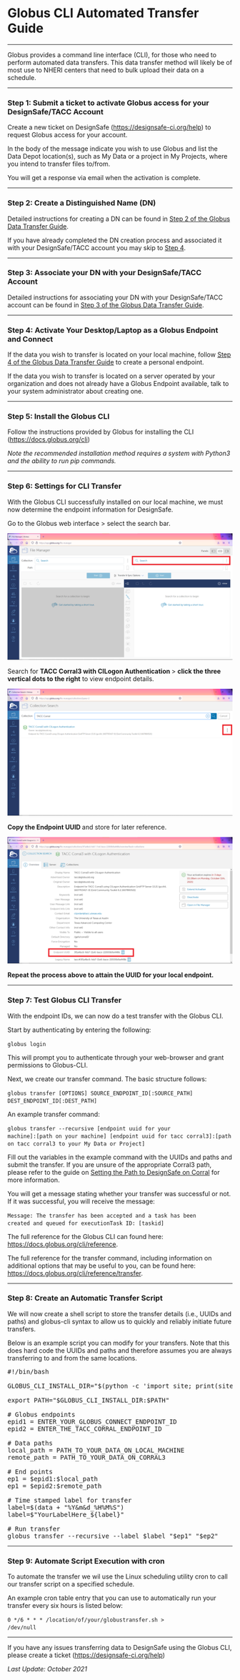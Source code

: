# Globus CLI Automated Transfer Guide

---
Globus provides a command line interface (CLI), for those who need to perform automated data transfers. This data transfer method will likely be of most use to NHERI centers that need to bulk upload their data on a schedule.

---
### Step 1: Submit a ticket to activate Globus access for your DesignSafe/TACC Account

Create a new ticket on DesignSafe (<a href="https://designsafe-ci.org/help">https://designsafe-ci.org/help</a>) to request Globus access for your account. 

In the body of the message indicate you wish to use Globus and list the Data Depot location(s), such as My Data or a project in My Projects, where you intend to transfer files to/from.

You will get a response via email when the activation is complete.

---
<h3 id="step2">Step 2: Create a Distinguished Name (DN)</h3>

Detailed instructions for creating a DN can be found in <a href="../datatransfer#step2">Step 2 of the Globus Data Transfer Guide</a>.

If you have already completed the DN creation process and associated it with your DesignSafe/TACC account you may skip to <a href="#step4">Step 4</a>.

---
<h3 id="step3">Step 3: Associate your DN with your DesignSafe/TACC Account</h3>

Detailed instructions for associating your DN with your DesignSafe/TACC account can be found in <a href="../globusdatatransfer#step3">Step 3 of the Globus Data Transfer Guide</a>.

---
### Step 4: Activate Your Desktop/Laptop as a Globus Endpoint and Connect

If the data you wish to transfer is located on your local machine, follow <a href="../globusdatatransfer#step4">Step 4 of the Globus Data Transfer Guide</a> to create a personal endpoint.

If the data you wish to transfer is located on a server operated by your organization and does not already have a Globus Endpoint available, talk to your system administrator about creating one.

---
### Step 5: Install the Globus CLI

Follow the instructions provided by Globus for installing the CLI (<a href="https://docs.globus.org/cli/">https://docs.globus.org/cli</a>)

*Note the recommended installation method requires a system with Python3 and the ability to run pip commands.*

---
### Step 6: Settings for CLI Transfer

With the Globus CLI successfully installed on our local machine, we must now determine the endpoint information for DesignSafe.

Go to the Globus web interface &gt; select the search bar.

<img alt="Select Globus Search Bar" src="../imgs/globuscli-1.png">

Search for <strong>TACC Corral3 with CILogon Authentication </strong>&gt; <strong>click the three vertical dots to the right</strong> to view endpoint details.

<img alt="Search and Select Three Dots" src="../imgs/globuscli-2.png">

<strong>Copy the Endpoint UUID </strong>and store for later reference.

<img alt="Copy UUID" src="../imgs/globuscli-3.png">

<strong>Repeat the process above to attain the UUID for your local endpoint.</strong>

---
### Step 7: Test Globus CLI Transfer

With the endpoint IDs, we can now do a test transfer with the Globus CLI.

Start by authenticating by entering the following:

<code>globus login</code>

This will prompt you to authenticate through your web-browser and grant permissions to Globus-CLI.

Next, we create our transfer command. The basic structure follows:

<code>globus transfer [OPTIONS] SOURCE_ENDPOINT_ID[:SOURCE_PATH] DEST_ENDPOINT_ID[:DEST_PATH]</code>

An example transfer command:

<code>globus transfer --recursive [endpoint uuid for your machine]:[path on your machine] [endpoint uuid for tacc corral3]:[path on tacc corral3 to your My Data or Project]</code>

Fill out the variables in the example command with the UUIDs and paths and submit the transfer. If you are unsure of the appropriate Corral3 path, please refer to the guide on <a href="../settingpathtodesignsafe">Setting the Path to DesignSafe on Corral</a> for more information.

You will get a message stating whether your transfer was successful or not. If it was successful, you will receive the message:

<code>Message: The transfer has been accepted and a task has been created and queued for executionTask ID: [taskid]</code>

The full reference for the Globus CLI can found here: <a href="https://docs.globus.org/cli/reference/">https://docs.globus.org/cli/reference</a>.

The full reference for the transfer command, including information on additional options that may be useful to you, can be found here: <a href="https://docs.globus.org/cli/reference/transfer/">https://docs.globus.org/cli/reference/transfer</a>.

---
### Step 8: Create an Automatic Transfer Script

We will now create a shell script to store the transfer details (i.e., UUIDs and paths) and globus-cli syntax to allow us to quickly and reliably initiate future transfers.

Below is an example script you can modify for your transfers. Note that this does hard code the UUIDs and paths and therefore assumes you are always transferring to and from the same locations.

<pre>
#!/bin/bash

GLOBUS_CLI_INSTALL_DIR="$(python -c 'import site; print(site.USER_BASE)')/bin"

export PATH="$GLOBUS_CLI_INSTALL_DIR:$PATH"

# Globus endpoints
epid1 = ENTER_YOUR_GLOBUS_CONNECT_ENDPOINT_ID
epid2 = ENTER_THE_TACC_CORRAL_ENDPOINT_ID

# Data paths
local_path = PATH_TO_YOUR_DATA_ON_LOCAL_MACHINE
remote_path = PATH_TO_YOUR_DATA_ON_CORRAL3

# End points
ep1 = $epid1:$local_path
ep1 = $epid2:$remote_path

# Time stamped label for transfer
label=$(data + "%Y&amp;m&amp;d_%H%M%S")
label=$"YourLabelHere_${label}"

# Run transfer
globus transfer --recursive --label $label "$ep1" "$ep2"</pre>

---
### Step 9: Automate Script Execution with cron

To automate the transfer we wil use the Linux scheduling utility cron to call our transfer script on a specified schedule.

An example cron table entry that you can use to automatically run your transfer every six hours is listed below:

<code>0 */6 * * * /location/of/your/globustransfer.sh &gt; /dev/null</code>

---

If you have any issues transferring data to DesignSafe using the Globus CLI, please create a ticket (<a href="https://designsafe-ci.org/help">https://designsafe-ci.org/help</a>)

*Last Update: October 2021*

